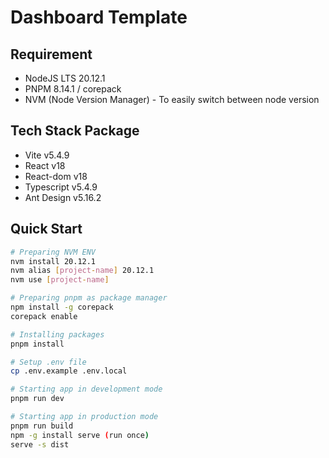 # Dashboard Template

## Requirement

- NodeJS LTS 20.12.1
- PNPM 8.14.1 / corepack
- NVM (Node Version Manager) - To easily switch between node version

## Tech Stack Package

- Vite v5.4.9
- React v18
- React-dom v18
- Typescript v5.4.9
- Ant Design v5.16.2

## Quick Start

```bash
# Preparing NVM ENV
nvm install 20.12.1
nvm alias [project-name] 20.12.1
nvm use [project-name]

# Preparing pnpm as package manager
npm install -g corepack
corepack enable

# Installing packages
pnpm install

# Setup .env file
cp .env.example .env.local

# Starting app in development mode
pnpm run dev

# Starting app in production mode
pnpm run build
npm -g install serve (run once)
serve -s dist
```
